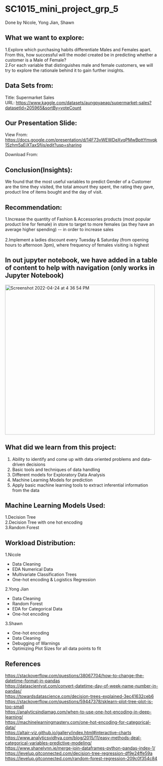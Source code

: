 # SC1015_mini_project_grp_5
Done by Nicole, Yong Jian, Shawn

## What we want to explore:
  1.Explore which purchasing habits differentiate Males and Females apart. From this, how successful will the model created be in predicting whether a customer is a Male of Female?<br />
  2.For each variable that distinguishes male and female customers, we will try to explore the rationale behind it to gain further insights.
  
## Data Sets from:
Title: Supermarket Sales<br />
URL: https://www.kaggle.com/datasets/aungpyaeap/supermarket-sales?datasetId=205965&sortBy=voteCount

## Our Presentation Slide:
View From: https://docs.google.com/presentation/d/14F73vWEWDeXvqPMwBpttYmvqk1Szhm5aEjXTaxSfjis/edit?usp=sharing

Download From:

## Conclusion(Insights):
We found that the most useful variables to predict Gender of a Customer are the time they visited, the total amount they spent, the rating they gave, product line of items bought and the day of visit.


## Recommendation:
1.Increase the quantity of Fashion & Accessories products (most popular product line for female)  in store to target to more females (as they have an average higher spending) -- in order to increase sales<br /><br />
2.Implement a ladies discount every Tuesday & Saturday (from opening hours to afternoon 3pm), where frequency of females visiting is highest 

## In out jupyter notebook, we have added in a table of content to help with navigation (only works in Jupyter Notebook)
<img width="492" alt="Screenshot 2022-04-24 at 4 36 54 PM" src="https://user-images.githubusercontent.com/48339717/164967974-72f1751e-6e57-473a-b555-bf71230aa141.png">
 
## What did we learn from this project:
1. Ability to identify and come up with data oriented problems and data-driven decisions<br />
2. Basic tools and techniques of data handling<br />
3. Different models for Exploratory Data Analysis<br />
4. Machine Learning Models for prediction<br />
4. Apply basic machine learning tools to extract inferential information from the data

## Machine Learning Models Used:
 1.Decision Tree<br />
 2.Decision Tree with one hot encoding<br />
 3.Random Forest
 
## Workload Distribution:
1.Nicole<br />
  * Data Cleaning
  * EDA Numerical Data
  * Multivariate Classification Trees
  * One-hot encoding & Logistics Regression

  
2.Yong Jian<br />
  * Data Cleaning
  * Random Forest
  * EDA for Categorical Data
  * One-hot encoding


3.Shawn<br />
  * One-hot encoding
  * Data Cleaning
  * Debugging of Warnings 
  * Optimizing Plot Sizes for all data points to fit

 
 ## References
https://stackoverflow.com/questions/38067704/how-to-change-the-datetime-format-in-pandas<br />
https://datascientyst.com/convert-datetime-day-of-week-name-number-in-pandas/<br />
https://towardsdatascience.com/decision-trees-explained-3ec41632ceb6<br />
https://stackoverflow.com/questions/59447378/sklearn-plot-tree-plot-is-too-small<br />
https://analyticsindiamag.com/when-to-use-one-hot-encoding-in-deep-learning/<br />
https://machinelearningmastery.com/one-hot-encoding-for-categorical-data/<br />
https://altair-viz.github.io/gallery/index.html#interactive-charts<br />
https://www.analyticsvidhya.com/blog/2015/11/easy-methods-deal-categorical-variables-predictive-modeling/<br />
https://www.shanelynn.ie/merge-join-dataframes-python-pandas-index-1/<br />
https://levelup.gitconnected.com/decision-tree-regression-df9e24ffe59a<br />
https://levelup.gitconnected.com/random-forest-regression-209c0f354c84
